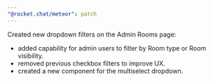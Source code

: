 ```yaml
---
"@rocket.chat/meteor": patch
---
```


Created new dropdown filters on the Admin Rooms page:

- added capability for admin users to filter by Room type or Room visibility.
- removed previous checkbox filters to improve UX.
- created a new component for the multiselect dropdown.

